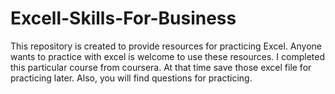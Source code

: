 # Excell-Skills-For-Business
This repository is created to provide resources for practicing Excel. 
Anyone wants to practice with excel is welcome to use these resources. I completed this particular course from coursera. At that time save those excel file for practicing later. 
Also, you will find questions for practicing. 
